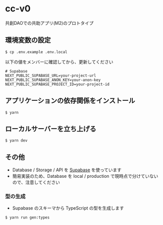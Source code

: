 # cc-v0
共創DAOでの共助アプリ(M2)のプロトタイプ

## 環境変数の設定

```shell
$ cp .env.example .env.local
```

以下の値をメンバーに確認してから、更新してください
```shell
# Supabase
NEXT_PUBLIC_SUPABASE_URL=your-project-url
NEXT_PUBLIC_SUPABASE_ANON_KEY=your-anon-key
NEXT_PUBLIC_SUPABASE_PROJECT_ID=your-project-id
```

## アプリケーションの依存関係をインストール
```shell
$ yarn
```

## ローカルサーバーを立ち上げる
```shell
$ yarn dev
```

## その他
- Database / Storage / API を [Supabase](https://supabase.com/) を使っています
- 簡易実装のため、Database を local / production で現時点で分けていないので、注意してください

### 型の生成
- Supabase のスキーマから TypeScript の型を生成します
```
$ yarn run gen:types
```
